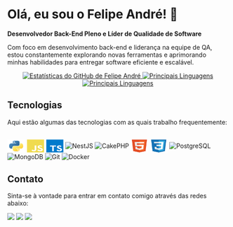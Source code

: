 # Olá, eu sou o Felipe André! 👋

**Desenvolvedor Back-End Pleno e Líder de Qualidade de Software**

Com foco em desenvolvimento back-end e liderança na equipe de QA, estou constantemente explorando novas ferramentas e aprimorando minhas habilidades para entregar software eficiente e escalável.
<div align="center">
  <a href="https://github.com/felps-github/github-readme-stats">
    <img width="47%" src="https://github-readme-stats.vercel.app/api?username=felps-github&theme=vision-friendly-dark&show_icons=true&hide_border=true&count_private=true" alt="Estatísticas do GitHub de Felipe André"/>
  </a>
  
  <a href="https://github.com/felps-github/github-readme-stats">
    <img width="42%" src="https://github-readme-stats.vercel.app/api/top-langs/?username=felps-github&theme=vision-friendly-dark&show_icons=true&hide_border=true&layout=compact" alt="Principais Linguagens"/>
  </a>
  
  <a href="https://github.com/felps-github/github-readme-stats">
    <img width="50%" src="https://github-readme-streak-stats.herokuapp.com/?user=felps-github&theme=vision-friendly-dark&hide_border=true" alt="Principais Linguagens"/>
  </a>
</div>

## Tecnologias

Aqui estão algumas das tecnologias com as quais trabalho frequentemente:

<div style="display: inline_block"><br>
  <img align="center" alt="Python" height="30" width="40" src="https://raw.githubusercontent.com/devicons/devicon/master/icons/python/python-original.svg">
  <img align="center" alt="JavaScript" height="30" width="40" src="https://raw.githubusercontent.com/devicons/devicon/master/icons/javascript/javascript-plain.svg">
  <img align="center" alt="TypeScript" height="30" width="40" src="https://raw.githubusercontent.com/devicons/devicon/master/icons/typescript/typescript-plain.svg">
  <img align="center" alt="NestJS" height="30" width="40" src="https://cdn.jsdelivr.net/gh/devicons/devicon@latest/icons/nestjs/nestjs-original.svg">
  <img align="center" alt="CakePHP" height="30" width="40" src="https://cdn.jsdelivr.net/gh/devicons/devicon@latest/icons/cakephp/cakephp-original.svg">
  <img align="center" alt="HTML5" height="30" width="40" src="https://raw.githubusercontent.com/devicons/devicon/master/icons/html5/html5-original.svg">
  <img align="center" alt="CSS3" height="30" width="40" src="https://raw.githubusercontent.com/devicons/devicon/master/icons/css3/css3-original.svg">
  <img align="center" alt="PostgreSQL" height="30" width="40" src="https://cdn.jsdelivr.net/gh/devicons/devicon@latest/icons/postgresql/postgresql-original.svg">
  <img align="center" alt="MongoDB" height="30" width="40" src="https://cdn.jsdelivr.net/gh/devicons/devicon@latest/icons/mongodb/mongodb-original-wordmark.svg">
  <img align="center" alt="Git" height="30" width="40" src="https://cdn.jsdelivr.net/gh/devicons/devicon@latest/icons/git/git-original.svg">
  <img align="center" alt="Docker" height="30" width="40" src="https://cdn.jsdelivr.net/gh/devicons/devicon@latest/icons/docker/docker-original.svg">
</div>

## Contato

Sinta-se à vontade para entrar em contato comigo através das redes abaixo:

<div>
  <a href="https://instagram.com/feelipeandr_" target="_blank"><img src="https://img.shields.io/badge/-Instagram-%23E4405F?style=for-the-badge&logo=instagram&logoColor=white" target="_blank"></a>
  <a href="mailto:felipeandreoliveiraa@gmail.com"><img src="https://img.shields.io/badge/-Gmail-%23333?style=for-the-badge&logo=gmail&logoColor=white" target="_blank"></a>
  <a href="https://www.linkedin.com/in/feelipeandre" target="_blank"><img src="https://img.shields.io/badge/-LinkedIn-%230077B5?style=for-the-badge&logo=linkedin&logoColor=white" target="_blank"></a>
</div>
